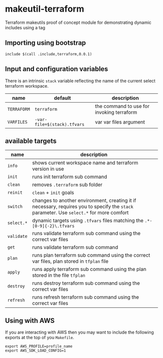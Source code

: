 # makeutil-terraform

Terraform makeutils proof of concept module for demonstrating dynamic includes using a tag

## Importing using bootstrap

```make
include $(call .include,terraform,0.0.1)
```

## Input and configuration variables

There is an intrinsic `stack` variable reflecting the name of the current select terraform workspace.

| name | default | description |
| --- | --- | --- |
| `TERRAFORM` | `terraform` | the command to use for invoking terraform |
| `VARFILES` | `-var-file=$(stack).tfvars` | var var files argument |

## available targets

| name | description |
| --- | --- |
| `info` | shows current workspace name and terraform version in use |
| `init` | runs init terraform sub command |
| `clean` | removes `.terraform` sub folder |
| `reinit` | `clean` + `init` goals |
| `switch` | changes to another environment, creating it if necessary, requires you to specify the `stack` parameter. Use `select.*` for more comfort  |
| `select.*` | dynamic targets using `.tfvars` files matching the `.*-[0-9]{-2}\.tfvars` |
| `validate` | runs validate terraform sub command using the correct var files |
| `get` | runs validate terraform sub command |
| `plan` | runs plan terraform sub command using the correct var files, plan stored in `tfplan` file |
| `apply` | runs apply terraform sub command using the plan stored in the file `tfplan` |
| `destroy` | runs destroy terraform sub command using the correct var files |
| `refresh` | runs refresh terraform sub command using the correct var files |

## Using with AWS

If you are interacting with AWS then you may want to include the following exports at the top of you `Makefile`.

```make
export AWS_PROFILE=profile_name
export AWS_SDK_LOAD_CONFIG=1
```
